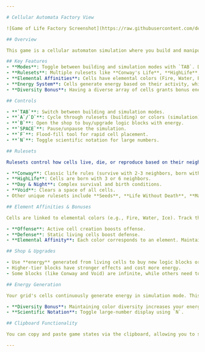 ```yaml
---

# Cellular Automata Factory View

![Game of Life Factory Screenshot](https://raw.githubusercontent.com/deviousname/Game-of-Life-Factory/main/ss1.png)

## Overview

This game is a cellular automaton simulation where you build and manipulate grids of cells governed by different rulesets. Players can switch between **building** and **simulation** modes, modify rulesets, manage a logic block inventory, generate energy, and unlock upgrades. Cell diversity and elemental affinities unlock powerful bonuses, making strategic design crucial.

## Key Features
- **Modes**: Toggle between building and simulation modes with `TAB`. Design in **building mode**, and see cells come to life in **simulation mode**.
- **Rulesets**: Multiple rulesets like **Conway's Life**, **HighLife**, and **Replicator** define cell behavior. Customize and upgrade rulesets for stronger effects.
- **Elemental Affinities**: Cells have elemental colors (Fire, Water, Bio, etc.), and their balance grants bonuses. Track **offense** (new cells) and **defense** (static cells) for strategic gains.
- **Energy System**: Cells generate energy based on their activity, which you can use to buy new blocks or upgrade existing ones.
- **Diversity Bonus**: Having a diverse array of cells grants bonus energy. A well-balanced grid is key to maximizing your efficiency.

## Controls

- **`TAB`**: Switch between building and simulation modes.
- **`A`/`D`**: Cycle through rulesets (building) or colors (simulation).
- **`B`**: Open the shop to buy/upgrade logic blocks with energy.
- **`SPACE`**: Pause/unpause the simulation.
- **`F`**: Flood-fill tool for rapid cell placement.
- **`N`**: Toggle scientific notation for large numbers.

## Rulesets

Rulesets control how cells live, die, or reproduce based on their neighbors:

- **Conway**: Classic life rules (survive with 2-3 neighbors, born with 3).
- **HighLife**: Cells are born with 3 or 6 neighbors.
- **Day & Night**: Complex survival and birth conditions.
- **Void**: Clears a space of all cells.
- Other unique rulesets include **Seeds**, **Life Without Death**, **Maze**, **Gnarl**, and **Replicator**.

## Element Affinities & Bonuses

Cells are linked to elemental colors (e.g., Fire, Water, Ice). Track these affinities to gain energy bonuses. Diverse or balanced cell arrangements grant extra energy through a **diversity bonus**.

- **Offense**: Active cell creation boosts offense.
- **Defense**: Static living cells boost defense.
- **Elemental Affinity**: Each color corresponds to an element. Maintaining a mix of elemental cells increases your bonus.

## Shop & Upgrades

- Use **energy** generated from living cells to buy new logic blocks or upgrade existing ones.
- Higher-tier blocks have stronger effects and cost more energy.
- Some blocks (like Conway and Void) are infinite, while others need to be purchased.

## Energy Generation

Your grid's cells continuously generate energy in simulation mode. This energy can be spent in the shop to expand or upgrade your inventory.

- **Diversity Bonus**: Maintaining color diversity increases your energy output.
- **Scientific Notation**: Toggle large-number display using `N`.

## Clipboard Functionality

You can copy and paste game states via the clipboard, allowing you to save your progress or share designs with others.

---
```

